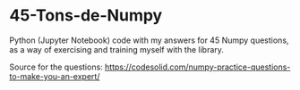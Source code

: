 # 45-Tons-de-Numpy
Python (Jupyter Notebook) code with my answers for 45 Numpy questions, as a way of exercising and training myself with the library.

Source for the questions: https://codesolid.com/numpy-practice-questions-to-make-you-an-expert/
